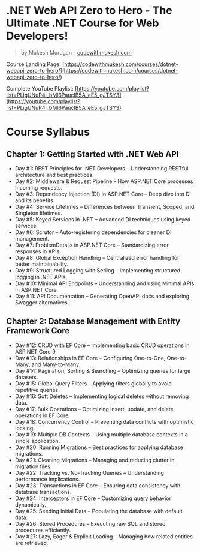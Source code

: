 # .NET Web API Zero to Hero - The Ultimate .NET Course for Web Developers!
> by Mukesh Murugan - [codewithmukesh.com](https://codewithmukesh.com/courses/dotnet-webapi-zero-to-hero/)
>

Course Landing Page: [https://codewithmukesh.com/courses/dotnet-webapi-zero-to-hero/](https://codewithmukesh.com/courses/dotnet-webapi-zero-to-hero/)

Complete YouTube Playlist: [https://youtube.com/playlist?list=PLigUNuP4l_bMl6PaucIB5A_eE5_gJTSY3](https://youtube.com/playlist?list=PLigUNuP4l_bMl6PaucIB5A_eE5_gJTSY3)

# Course Syllabus

## Chapter 1: Getting Started with .NET Web API

- Day #1: REST Principles for .NET Developers – Understanding RESTful architecture and best practices.  
- Day #2: Middleware & Request Pipeline – How ASP.NET Core processes incoming requests.  
- Day #3: Dependency Injection (DI) in ASP.NET Core – Deep dive into DI and its benefits.  
- Day #4: Service Lifetimes – Differences between Transient, Scoped, and Singleton lifetimes.  
- Day #5: Keyed Services in .NET – Advanced DI techniques using keyed services.  
- Day #6: Scrutor – Auto-registering dependencies for cleaner DI management.  
- Day #7: ProblemDetails in ASP.NET Core – Standardizing error responses in APIs.  
- Day #8: Global Exception Handling – Centralized error handling for better maintainability.  
- Day #9: Structured Logging with Serilog – Implementing structured logging in .NET APIs.  
- Day #10: Minimal API Endpoints – Understanding and using Minimal APIs in ASP.NET Core.  
- Day #11: API Documentation – Generating OpenAPI docs and exploring Swagger alternatives.  

## Chapter 2: Database Management with Entity Framework Core

- Day #12: CRUD with EF Core – Implementing basic CRUD operations in ASP.NET Core 9.  
- Day #13: Relationships in EF Core – Configuring One-to-One, One-to-Many, and Many-to-Many.  
- Day #14: Pagination, Sorting & Searching – Optimizing queries for large datasets.  
- Day #15: Global Query Filters – Applying filters globally to avoid repetitive queries.  
- Day #16: Soft Deletes – Implementing logical deletes without removing data.  
- Day #17: Bulk Operations – Optimizing insert, update, and delete operations in EF Core.  
- Day #18: Concurrency Control – Preventing data conflicts with optimistic locking.  
- Day #19: Multiple DB Contexts – Using multiple database contexts in a single application.  
- Day #20: Running Migrations – Best practices for applying database migrations.  
- Day #21: Cleaning Migrations – Managing and reducing clutter in migration files.  
- Day #22: Tracking vs. No-Tracking Queries – Understanding performance implications.  
- Day #23: Transactions in EF Core – Ensuring data consistency with database transactions.  
- Day #24: Interceptors in EF Core – Customizing query behavior dynamically.  
- Day #25: Seeding Initial Data – Populating the database with default data.  
- Day #26: Stored Procedures – Executing raw SQL and stored procedures efficiently.  
- Day #27: Lazy, Eager & Explicit Loading – Managing how related entities are retrieved.